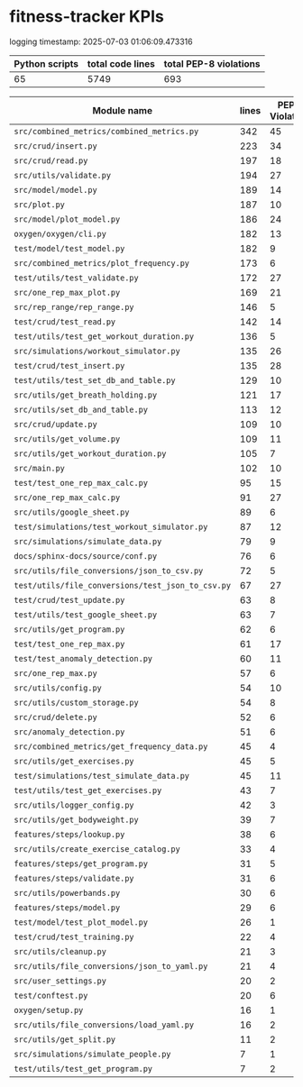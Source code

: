 # fitness-tracker KPIs

logging timestamp:
2025-07-03 01:06:09.473316

| Python scripts | total code lines | total PEP-8 violations |
| --- | --- | --- |
| 65| 5749 | 693 |

| Module name | lines | PEP-8 Violations |
| --- | --- | --- |
| `src/combined_metrics/combined_metrics.py` |        342 |                   45 |
| `src/crud/insert.py                      ` |        223 |                   34 |
| `src/crud/read.py                        ` |        197 |                   18 |
| `src/utils/validate.py                   ` |        194 |                   27 |
| `src/model/model.py                      ` |        189 |                   14 |
| `src/plot.py                             ` |        187 |                   10 |
| `src/model/plot_model.py                 ` |        186 |                   24 |
| `oxygen/oxygen/cli.py                    ` |        182 |                   13 |
| `test/model/test_model.py                ` |        182 |                    9 |
| `src/combined_metrics/plot_frequency.py  ` |        173 |                    6 |
| `test/utils/test_validate.py             ` |        172 |                   27 |
| `src/one_rep_max_plot.py                 ` |        169 |                   21 |
| `src/rep_range/rep_range.py              ` |        146 |                    5 |
| `test/crud/test_read.py                  ` |        142 |                   14 |
| `test/utils/test_get_workout_duration.py ` |        136 |                    5 |
| `src/simulations/workout_simulator.py    ` |        135 |                   26 |
| `test/crud/test_insert.py                ` |        135 |                   28 |
| `test/utils/test_set_db_and_table.py     ` |        129 |                   10 |
| `src/utils/get_breath_holding.py         ` |        121 |                   17 |
| `src/utils/set_db_and_table.py           ` |        113 |                   12 |
| `src/crud/update.py                      ` |        109 |                   10 |
| `src/utils/get_volume.py                 ` |        109 |                   11 |
| `src/utils/get_workout_duration.py       ` |        105 |                    7 |
| `src/main.py                             ` |        102 |                   10 |
| `test/test_one_rep_max_calc.py           ` |         95 |                   15 |
| `src/one_rep_max_calc.py                 ` |         91 |                   27 |
| `src/utils/google_sheet.py               ` |         89 |                    6 |
| `test/simulations/test_workout_simulator.py` |         87 |                   12 |
| `src/simulations/simulate_data.py        ` |         79 |                    9 |
| `docs/sphinx-docs/source/conf.py         ` |         76 |                    6 |
| `src/utils/file_conversions/json_to_csv.py` |         72 |                    5 |
| `test/utils/file_conversions/test_json_to_csv.py` |         67 |                   27 |
| `test/crud/test_update.py                ` |         63 |                    8 |
| `test/utils/test_google_sheet.py         ` |         63 |                    7 |
| `src/utils/get_program.py                ` |         62 |                    6 |
| `test/test_one_rep_max.py                ` |         61 |                   17 |
| `test/test_anomaly_detection.py          ` |         60 |                   11 |
| `src/one_rep_max.py                      ` |         57 |                    6 |
| `src/utils/config.py                     ` |         54 |                   10 |
| `src/utils/custom_storage.py             ` |         54 |                    8 |
| `src/crud/delete.py                      ` |         52 |                    6 |
| `src/anomaly_detection.py                ` |         51 |                    6 |
| `src/combined_metrics/get_frequency_data.py` |         45 |                    4 |
| `src/utils/get_exercises.py              ` |         45 |                    5 |
| `test/simulations/test_simulate_data.py  ` |         45 |                   11 |
| `test/utils/test_get_exercises.py        ` |         43 |                    7 |
| `src/utils/logger_config.py              ` |         42 |                    3 |
| `src/utils/get_bodyweight.py             ` |         39 |                    7 |
| `features/steps/lookup.py                ` |         38 |                    6 |
| `src/utils/create_exercise_catalog.py    ` |         33 |                    4 |
| `features/steps/get_program.py           ` |         31 |                    5 |
| `features/steps/validate.py              ` |         31 |                    6 |
| `src/utils/powerbands.py                 ` |         30 |                    6 |
| `features/steps/model.py                 ` |         29 |                    6 |
| `test/model/test_plot_model.py           ` |         26 |                    1 |
| `test/crud/test_training.py              ` |         22 |                    4 |
| `src/utils/cleanup.py                    ` |         21 |                    3 |
| `src/utils/file_conversions/json_to_yaml.py` |         21 |                    4 |
| `src/user_settings.py                    ` |         20 |                    2 |
| `test/conftest.py                        ` |         20 |                    6 |
| `oxygen/setup.py                         ` |         16 |                    1 |
| `src/utils/file_conversions/load_yaml.py ` |         16 |                    2 |
| `src/utils/get_split.py                  ` |         11 |                    2 |
| `src/simulations/simulate_people.py      ` |          7 |                    1 |
| `test/utils/test_get_program.py          ` |          7 |                    2 |
